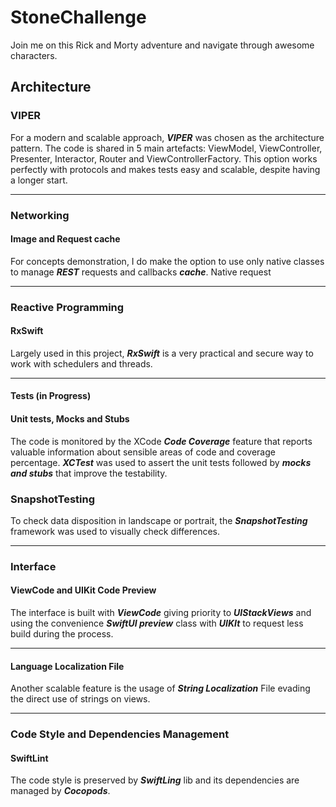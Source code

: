 # StoneChallenge

Join me on this Rick and Morty adventure and navigate through awesome characters.


## Architecture

### VIPER
For a modern and scalable approach, ***VIPER*** was chosen as the architecture pattern. The code is shared in 5 main artefacts: ViewModel, ViewController, Presenter, Interactor, Router and ViewControllerFactory.
This option works perfectly with protocols and makes tests easy and scalable, despite having a longer start.

---
### Networking

#### Image and Request cache
For concepts demonstration, I do make the option to use only native classes to manage ***REST*** requests and callbacks ***cache***. 
Native request

---
### Reactive Programming

#### RxSwift
Largely used in this project, ***RxSwift*** is a very practical and secure way to work with schedulers and threads.

---
#### Tests (in Progress)

#### Unit tests, Mocks and Stubs 
The code is monitored by the XCode ***Code Coverage*** feature that reports valuable information about sensible areas of code and coverage percentage. ***XCTest*** was used to assert the unit tests followed by ***mocks and stubs*** that improve the testability.

### SnapshotTesting
To check data disposition in landscape or portrait, the ***SnapshotTesting*** framework was used to visually check differences. 

---
### Interface

#### ViewCode and UIKit Code Preview 
The interface is built with ***ViewCode*** giving priority to ***UIStackViews*** and using the convenience ***SwiftUI preview*** class with ***UIKIt*** to request less build during the process.

---
#### Language Localization File
Another scalable feature is the usage of ***String Localization*** File evading the direct use of strings on views.

---
### Code Style and Dependencies Management

#### SwiftLint
The code style is preserved by ***SwiftLing*** lib and its dependencies are managed by ***Cocopods***.



